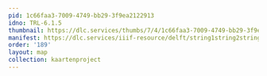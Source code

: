 ```yaml
---
pid: 1c66faa3-7009-4749-bb29-3f9ea2122913
idno: TRL-6.1.5
thumbnail: https://dlc.services/thumbs/7/4/1c66faa3-7009-4749-bb29-3f9ea2122913/full/400,339/0/default.jpg
manifest: https://dlc.services/iiif-resource/delft/string1string2string3/kaartenproject-2007/TRL-6.1.5
order: '189'
layout: map
collection: kaartenproject
---
```

